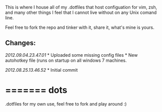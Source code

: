 This is where I house all of my .dotfiles that host configuation for vim, zsh, and many other things I feel that I cannot live without on any Unix comand line.

Feel free to fork the repo and tinker with it, share it, what's mine is yours.

## Changes:

*2012.09.04.23.47.01*
	* Uploaded some missing config files
 	* New autohotkey file (runs on startup on all windows 7 machines.
  

*2012.08.25.13.46.52*
	* Initial commit

=======
dots
====

.dotfiles for my own use, feel free to fork and play around :)

